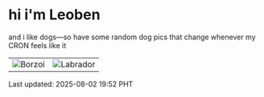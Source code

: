 # hi i'm Leoben

and i like dogs—so have some random dog pics that change whenever my CRON feels like it

|  |  |
|--------|----------|
| ![Borzoi](https://random-dog-vercel.vercel.app/api/random-borzoi?v=1754135558) | ![Labrador](https://random-dog-vercel.vercel.app/api/random-labrador?v=1754135558) |

Last updated: 2025-08-02 19:52 PHT
